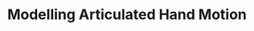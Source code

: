 ---
title: "Modelling Articulated Hand Motion"
year: 2003
pdf_url: "http://www.robots.ox.ac.uk/~phst/Papers/MOS/overview_paper.zip"
category: "vision"
author_list: "R. Cipolla, Bjorn Stenger, Arasanathan Thayanantha, Philip H.S. Torr"
grant: "NULL"
pub_in: "R. Cipolla Invited Key Note Speech, for The Mathematics of Surfaces X"
---